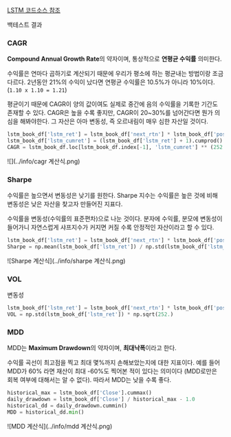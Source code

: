 [LSTM 코드소스 참조](https://github.com/quant4junior/algoTrade/blob/master/ch08/8.2%20RNN%EC%9D%84%20%ED%99%9C%EC%9A%A9%ED%95%9C%20%EC%A3%BC%EA%B0%80%20%EB%B0%A9%ED%96%A5%EC%84%B1%20%EB%B6%84%EB%A5%98%20%EC%98%88%EC%B8%A1/8.2%20lstm_prediction_dropout_batchnormal.ipynb)

백테스트 결과 

### CAGR
**Compound Annual Growth Rate**의 약자이며, 통상적으로 **연평균 수익률** 의미한다.

수익률은 연마다 곱하기로 계산되기 때문에 우리가 평소에 하는 평균내는 방법이랑 조금 다르다.
2년동안 21%의 수익이 났다면 연평균 수익률은 10.5%가 아니라 10%이다.(`1.10 x 1.10 = 1.21`)

평균이기 때문에 CAGR이 양의 값이여도 실제로 중간에 음의 수익률을 기록한 기간도 존재할 수 있다.
CAGR은 높을 수록 좋지만, CAGR이 20~30%를 넘어간다면 뭔가 의심을 해봐야한다. 
그 자산은 아마 변동성, 즉 오르내림이 매우 심한 자산일 것이다. 

```python
lstm_book_df['lstm_ret'] = lstm_book_df['next_rtn'] * lstm_book_df['position'].shift(1)
lstm_book_df['lstm_cumret'] = (lstm_book_df['lstm_ret'] + 1).cumprod()
CAGR = lstm_book_df.loc[lstm_book_df.index[-1], 'lstm_cumret'] ** (252. / len(lstm_book_df.index)) - 1
```

![](../info/cagr 계산식.png)

### Sharpe
수익률은 높으면서 변동성은 낮기를 원한다. 
Sharpe 지수는 수익률은 높은 것에 비해 변동성은 낮은 자산을 찾고자 만들어진 지표다. 

수익률을 변동성(수익률의 표준편차)으로 나눈 것이다. 
분자에 수익률, 분모에 변동성이 들어가니 자연스럽게 샤프지수가 커지면 커질 수록 안정적인 자산이라고 할 수 있다.

```python
lstm_book_df['lstm_ret'] = lstm_book_df['next_rtn'] * lstm_book_df['position'].shift(1)
Sharpe = np.mean(lstm_book_df['lstm_ret']) / np.std(lstm_book_df['lstm_ret']) * np.sqrt(252.)
``` 

![Sharpe 계산식](../info/sharpe 계산식.png)


### VOL
변동성
```python
lstm_book_df['lstm_ret'] = lstm_book_df['next_rtn'] * lstm_book_df['position'].shift(1)
VOL = np.std(lstm_book_df['lstm_ret']) * np.sqrt(252.)
```

### MDD
MDD는 **Maximum Drawdown**의 약자이며, **최대낙폭**이라고 한다. 

수익률 곡선이 최고점을 찍고 최대 몇%까지 손해보았는지에 대한 지표이다.
예를 들어 MDD가 60% 라면 재산이 최대 -60%도 찍어본 적이 있다는 의미이다 (MDD로만은 회복 여부에 대해서는 알 수 없다).
따라서 MDD는 낮을 수록 좋다.

```python
historical_max = lstm_book_df['Close'].cummax()
daily_drawdown = lstm_book_df['Close'] / historical_max - 1.0
historical_dd = daily_drawdown.cummin()
MDD = historical_dd.min()
```

![MDD 계산식](../info/mdd 계산식.png)
